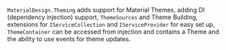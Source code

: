 ﻿`MaterialDesign.Theming` adds support for Material Themes, adding DI (dependency injection) support, `ThemeSources`
and Theme Building, extensions for `IServiceCollection` and `IServiceProvider` for easy set up, `ThemeContainer`
can be accessed from injection and contains a Theme and the ability to use events for theme updates.